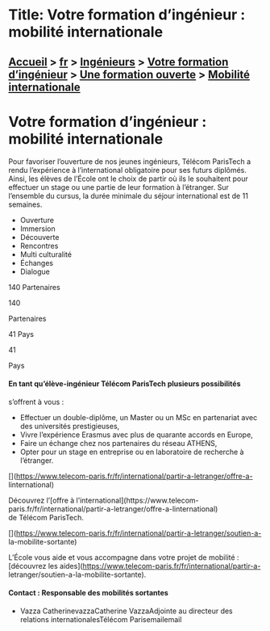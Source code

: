 # Title: Votre formation d’ingénieur : mobilité internationale

## [Accueil](https://www.telecom-paris.fr "https://www.telecom-paris.fr") > [fr](https://www.telecom-paris.fr/fr "fr") > [Ingénieurs](https://www.telecom-paris.fr/fr/ingenieur "Ingénieurs") > [Votre formation d’ingénieur](https://www.telecom-paris.fr/fr/ingenieur/formation "Votre formation d’ingénieur") > [Une formation ouverte](https://www.telecom-paris.fr/fr/ingenieur/formation/ouverte "Une formation ouverte") > [Mobilité internationale](https://www.telecom-paris.fr/fr/ingenieur/formation/ouverte/mobilite-internationale)

[](https://www.telecom-paris.fr/fr/accueil)

# Votre formation d’ingénieur : mobilité internationale

Pour favoriser l’ouverture de nos jeunes ingénieurs, Télécom ParisTech a rendu
l’expérience à l’international obligatoire pour ses futurs diplômés. Ainsi,
les élèves de l’École ont le choix de partir où ils le souhaitent pour
effectuer un stage ou une partie de leur formation à l’étranger. Sur
l’ensemble du cursus, la durée minimale du séjour international est de 11
semaines.

  * Ouverture
  * Immersion
  * Découverte
  * Rencontres
  * Multi culturalité
  * Échanges
  * Dialogue

140 Partenaires

140

Partenaires

41 Pays

41

Pays

#### En tant qu’élève-ingénieur Télécom ParisTech plusieurs possibilités
s’offrent à vous :

  * Effectuer un double-diplôme, un Master ou un MSc en partenariat avec des universités prestigieuses,
  * Vivre l’expérience Erasmus avec plus de quarante accords en Europe,
  * Faire un échange chez nos partenaires du réseau ATHENS,
  * Opter pour un stage en entreprise ou en laboratoire de recherche à l’étranger.

[](https://www.telecom-paris.fr/fr/international/partir-a-letranger/offre-a-
linternational)

Découvrez l’[offre à l’international](https://www.telecom-
paris.fr/fr/international/partir-a-letranger/offre-a-linternational)  
de Télécom ParisTech.

[](https://www.telecom-paris.fr/fr/international/partir-a-letranger/soutien-a-
la-mobilite-sortante)

L’École vous aide et vous accompagne dans votre projet de mobilité :
[découvrez les aides](https://www.telecom-paris.fr/fr/international/partir-a-
letranger/soutien-a-la-mobilite-sortante).

#### Contact : Responsable des mobilités sortantes

  * Vazza CatherinevazzaCatherine VazzaAdjointe au directeur des relations internationalesTélécom Parisemailemail

